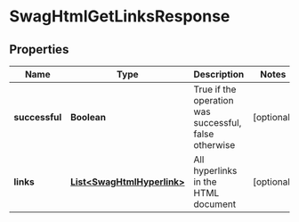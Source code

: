 
# SwagHtmlGetLinksResponse

## Properties
Name | Type | Description | Notes
------------ | ------------- | ------------- | -------------
**successful** | **Boolean** | True if the operation was successful, false otherwise |  [optional]
**links** | [**List&lt;SwagHtmlHyperlink&gt;**](SwagHtmlHyperlink.md) | All hyperlinks in the HTML document |  [optional]



